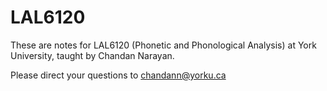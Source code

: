 # LAL6120
These are notes for LAL6120 (Phonetic and Phonological Analysis) at York University, taught by Chandan Narayan. 

Please direct your questions to chandann@yorku.ca


